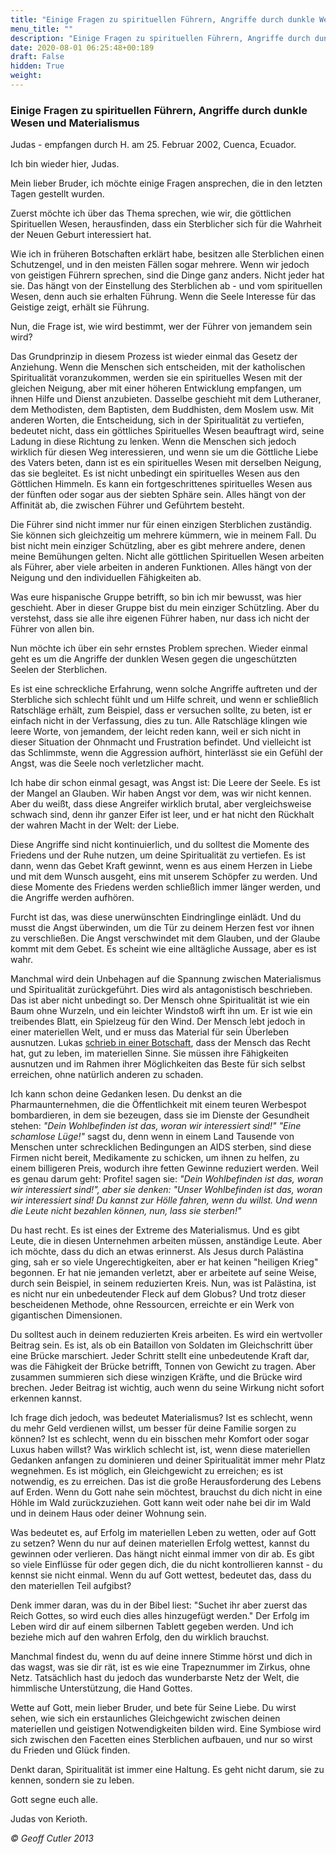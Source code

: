 ```yaml
---
title: "Einige Fragen zu spirituellen Führern, Angriffe durch dunkle Wesen und Materialismus"
menu_title: ""
description: "Einige Fragen zu spirituellen Führern, Angriffe durch dunkle Wesen und Materialismus"
date: 2020-08-01 06:25:48+00:189
draft: False
hidden: True
weight:
---
```

### Einige Fragen zu spirituellen Führern, Angriffe durch dunkle Wesen und Materialismus

Judas - empfangen durch H. am 25. Februar 2002, Cuenca, Ecuador.

Ich bin wieder hier, Judas.

Mein lieber Bruder, ich möchte einige Fragen ansprechen, die in den letzten Tagen gestellt wurden.

Zuerst möchte ich über das Thema sprechen, wie wir, die göttlichen Spirituellen Wesen, herausfinden, dass ein Sterblicher sich für die Wahrheit der Neuen Geburt interessiert hat.

Wie ich in früheren Botschaften erklärt habe, besitzen alle Sterblichen einen Schutzengel, und in den meisten Fällen sogar mehrere. Wenn wir jedoch von geistigen Führern sprechen, sind die Dinge ganz anders. Nicht jeder hat sie. Das hängt von der Einstellung des Sterblichen ab - und vom spirituellen Wesen, denn auch sie erhalten Führung. Wenn die Seele Interesse für das Geistige zeigt, erhält sie Führung.

Nun, die Frage ist, wie wird bestimmt, wer der Führer von jemandem sein wird?

Das Grundprinzip in diesem Prozess ist wieder einmal das Gesetz der Anziehung. Wenn die Menschen sich entscheiden, mit der katholischen Spiritualität voranzukommen, werden sie ein spirituelles Wesen mit der gleichen Neigung, aber mit einer höheren Entwicklung empfangen, um ihnen Hilfe und Dienst anzubieten. Dasselbe geschieht mit dem Lutheraner, dem Methodisten, dem Baptisten, dem Buddhisten, dem Moslem usw. Mit anderen Worten, die Entscheidung, sich in der Spiritualität zu vertiefen, bedeutet nicht, dass ein göttliches Spirituelles Wesen beauftragt wird, seine Ladung in diese Richtung zu lenken. Wenn die Menschen sich jedoch wirklich für diesen Weg interessieren, und wenn sie um die Göttliche Liebe des Vaters beten, dann ist es ein spirituelles Wesen mit derselben Neigung, das sie begleitet. Es ist nicht unbedingt ein spirituelles Wesen aus den Göttlichen Himmeln. Es kann ein fortgeschrittenes spirituelles Wesen aus der fünften oder sogar aus der siebten Sphäre sein. Alles hängt von der Affinität ab, die zwischen Führer und Geführtem besteht.

Die Führer sind nicht immer nur für einen einzigen Sterblichen zuständig. Sie können sich gleichzeitig um mehrere kümmern, wie in meinem Fall. Du bist nicht mein einziger Schützling, aber es gibt mehrere andere, denen meine Bemühungen gelten. Nicht alle göttlichen Spirituellen Wesen arbeiten als Führer, aber viele arbeiten in anderen Funktionen. Alles hängt von der Neigung und den individuellen Fähigkeiten ab.

Was eure hispanische Gruppe betrifft, so bin ich mir bewusst, was hier geschieht. Aber in dieser Gruppe bist du mein einziger Schützling. Aber du verstehst, dass sie alle ihre eigenen Führer haben, nur dass ich nicht der Führer von allen bin.

Nun möchte ich über ein sehr ernstes Problem sprechen. Wieder einmal geht es um die Angriffe der dunklen Wesen gegen die ungeschützten Seelen der Sterblichen.

Es ist eine schreckliche Erfahrung, wenn solche Angriffe auftreten und der Sterbliche sich schlecht fühlt und um Hilfe schreit, und wenn er schließlich Ratschläge erhält, zum Beispiel, dass er versuchen sollte, zu beten, ist er einfach nicht in der Verfassung, dies zu tun. Alle Ratschläge klingen wie leere Worte, von jemandem, der leicht reden kann, weil er sich nicht in dieser Situation der Ohnmacht und Frustration befindet. Und vielleicht ist das Schlimmste, wenn die Aggression aufhört, hinterlässt sie ein Gefühl der Angst, was die Seele noch verletzlicher macht.

Ich habe dir schon einmal gesagt, was Angst ist: Die Leere der Seele. Es ist der Mangel an Glauben. Wir haben Angst vor dem, was wir nicht kennen. Aber du weißt, dass diese Angreifer wirklich brutal, aber vergleichsweise schwach sind, denn ihr ganzer Eifer ist leer, und er hat nicht den Rückhalt der wahren Macht in der Welt: der Liebe.

Diese Angriffe sind nicht kontinuierlich, und du solltest die Momente des Friedens und der Ruhe nutzen, um deine Spiritualität zu vertiefen. Es ist dann, wenn das Gebet Kraft gewinnt, wenn es aus einem Herzen in Liebe und mit dem Wunsch ausgeht, eins mit unserem Schöpfer zu werden. Und diese Momente des Friedens werden schließlich immer länger werden, und die Angriffe werden aufhören.

Furcht ist das, was diese unerwünschten Eindringlinge einlädt. Und du musst die Angst überwinden, um die Tür zu deinem Herzen fest vor ihnen zu verschließen. Die Angst verschwindet mit dem Glauben, und der Glaube kommt mit dem Gebet. Es scheint wie eine alltägliche Aussage, aber es ist wahr.

Manchmal wird dein Unbehagen auf die Spannung zwischen Materialismus und Spiritualität zurückgeführt. Dies wird als antagonistisch beschrieben. Das ist aber nicht unbedingt so. Der Mensch ohne Spiritualität ist wie ein Baum ohne Wurzeln, und ein leichter Windstoß wirft ihn um. Er ist wie ein treibendes Blatt, ein Spielzeug für den Wind. Der Mensch lebt jedoch in einer materiellen Welt, und er muss das Material für sein Überleben ausnutzen. Lukas [schrieb in einer Botschaft](/padgett-botschaften/padgett-botschaften-in-reihenfolge-des-datums/padgett-botschaften-1916/die-notwendigkeit-fuer-die-menschen-ihre-gedanken-dem-spirituellen-zuzuwenden-jep-lukas-16-oktober-1916/), dass der Mensch das Recht hat, gut zu leben, im materiellen Sinne. Sie müssen ihre Fähigkeiten ausnutzen und im Rahmen ihrer Möglichkeiten das Beste für sich selbst erreichen, ohne natürlich anderen zu schaden.

Ich kann schon deine Gedanken lesen. Du denkst an die Pharmaunternehmen, die die Öffentlichkeit mit einem teuren Werbespot bombardieren, in dem sie bezeugen, dass sie im Dienste der Gesundheit stehen: *"Dein Wohlbefinden ist das, woran wir interessiert sind!" "Eine schamlose Lüge!"* sagst du, denn wenn in einem Land Tausende von Menschen unter schrecklichen Bedingungen an AIDS sterben, sind diese Firmen nicht bereit, Medikamente zu schicken, um ihnen zu helfen, zu einem billigeren Preis, wodurch ihre fetten Gewinne reduziert werden. Weil es genau darum geht: Profite! sagen sie: *"Dein Wohlbefinden ist das, woran wir interessiert sind!", aber sie denken: "Unser Wohlbefinden ist das, woran wir interessiert sind! Du kannst zur Hölle fahren, wenn du willst. Und wenn die Leute nicht bezahlen können, nun, lass sie sterben!"*

Du hast recht. Es ist eines der Extreme des Materialismus. Und es gibt Leute, die in diesen Unternehmen arbeiten müssen, anständige Leute. Aber ich möchte, dass du dich an etwas erinnerst. Als Jesus durch Palästina ging, sah er so viele Ungerechtigkeiten, aber er hat keinen "heiligen Krieg" begonnen. Er hat nie jemanden verletzt, aber er arbeitete auf seine Weise, durch sein Beispiel, in seinem reduzierten Kreis. Nun, was ist Palästina, ist es nicht nur ein unbedeutender Fleck auf dem Globus? Und trotz dieser bescheidenen Methode, ohne Ressourcen, erreichte er ein Werk von gigantischen Dimensionen.

Du solltest auch in deinem reduzierten Kreis arbeiten. Es wird ein wertvoller Beitrag sein. Es ist, als ob ein Bataillon von Soldaten im Gleichschritt über eine Brücke marschiert. Jeder Schritt stellt eine unbedeutende Kraft dar, was die Fähigkeit der Brücke betrifft, Tonnen von Gewicht zu tragen. Aber zusammen summieren sich diese winzigen Kräfte, und die Brücke wird brechen. Jeder Beitrag ist wichtig, auch wenn du seine Wirkung nicht sofort erkennen kannst.

Ich frage dich jedoch, was bedeutet Materialismus? Ist es schlecht, wenn du mehr Geld verdienen willst, um besser für deine Familie sorgen zu können? Ist es schlecht, wenn du ein bisschen mehr Komfort oder sogar Luxus haben willst? Was wirklich schlecht ist, ist, wenn diese materiellen Gedanken anfangen zu dominieren und deiner Spiritualität immer mehr Platz wegnehmen. Es ist möglich, ein Gleichgewicht zu erreichen; es ist notwendig, es zu erreichen. Das ist die große Herausforderung des Lebens auf Erden. Wenn du Gott nahe sein möchtest, brauchst du dich nicht in eine Höhle im Wald zurückzuziehen. Gott kann weit oder nahe bei dir im Wald und in deinem Haus oder deiner Wohnung sein.

Was bedeutet es, auf Erfolg im materiellen Leben zu wetten, oder auf Gott zu setzen? Wenn du nur auf deinen materiellen Erfolg wettest, kannst du gewinnen oder verlieren. Das hängt nicht einmal immer von dir ab. Es gibt so viele Einflüsse für oder gegen dich, die du nicht kontrollieren kannst - du kennst sie nicht einmal. Wenn du auf Gott wettest, bedeutet das, dass du den materiellen Teil aufgibst?

Denk immer daran, was du in der Bibel liest: "Suchet ihr aber zuerst das Reich Gottes, so wird euch dies alles hinzugefügt werden." Der Erfolg im Leben wird dir auf einem silbernen Tablett gegeben werden. Und ich beziehe mich auf den wahren Erfolg, den du wirklich brauchst.

Manchmal findest du, wenn du auf deine innere Stimme hörst und dich in das wagst, was sie dir rät, ist es wie eine Trapeznummer im Zirkus, ohne Netz. Tatsächlich hast du jedoch das wunderbarste Netz der Welt, die himmlische Unterstützung, die Hand Gottes.

Wette auf Gott, mein lieber Bruder, und bete für Seine Liebe. Du wirst sehen, wie sich ein erstaunliches Gleichgewicht zwischen deinen materiellen und geistigen Notwendigkeiten bilden wird. Eine Symbiose wird sich zwischen den Facetten eines Sterblichen aufbauen, und nur so wirst du Frieden und Glück finden.

Denkt daran, Spiritualität ist immer eine Haltung. Es geht nicht darum, sie zu kennen, sondern sie zu leben.

Gott segne euch alle.

Judas von Kerioth.

*© Geoff Cutler 2013*
